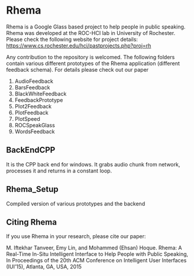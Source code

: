 Rhema
=====

Rhema is a Google Glass based project to help people in public speaking. Rhema was developed at the ROC-HCI lab in University of Rochester. Please check the following website for project details:
https://www.cs.rochester.edu/hci/pastprojects.php?proj=rh

Any contribution to the repository is welcomed. The following folders contain various different prototypes of the Rhema application (different feedback schema). For details please check out our paper

1. AudioFeedback
2. BarsFeedback
3. BlackWhiteFeedback
4. FeedbackPrototype
5. Plot2Feedback
6. PlotFeedback
7. PlotSpeed
8. ROCSpeakGlass
9. WordsFeedback

BackEndCPP
----------
It is the CPP back end for windows. It grabs audio chunk from network, processes it and returns in a constant loop.

Rhema_Setup
-----------
Compiled version of various prototypes and the backend

Citing Rhema
------------
If you use Rhema in your research, please cite our paper:

M. Iftekhar Tanveer, Emy Lin, and Mohammed (Ehsan) Hoque. Rhema: A Real-Time In-Situ Intelligent Interface to Help People with Public Speaking, In Proceedings of the 20th ACM Conference on Intelligent User Interfaces (IUI’15), Atlanta, GA, USA, 2015

